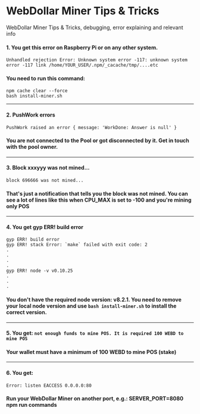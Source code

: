 # WebDollar Miner Tips & Tricks
WebDollar Miner Tips &amp; Tricks, debugging, error explaining and relevant info

#### 1. You get this error on Raspberry Pi or on any other system.
```
Unhandled rejection Error: Unknown system error -117: unknown system error -117 link /home/YOUR_USER/.npm/_cacache/tmp/....etc
``` 
#### You need to run this command:
```
npm cache clear --force
bash install-miner.sh
```
----
#### 2. PushWork errors
```
PushWork raised an error { message: 'WorkDone: Answer is null' }
```
#### You are not connected to the Pool or got disconnected by it. Get in touch with the pool owner.
----
#### 3. Block xxxyyy was not mined...
```
block 696666 was not mined...
```
#### That's just a notification that tells you the block was not mined. You can see a lot of lines like this when CPU_MAX is set to -100 and you're mining only POS
----
#### 4. You get gyp ERR! build error
```
gyp ERR! build error
gyp ERR! stack Error: `make` failed with exit code: 2
.
.
.
.
gyp ERR! node -v v0.10.25
.
.
.
```
#### You don't have the required node version: v8.2.1. You need to remove your local node version and use ```bash install-miner.sh``` to install the correct version.
----
#### 5. You get: ```not enough funds to mine POS. It is required 100 WEBD to mine POS```
#### Your wallet must have a minimum of 100 WEBD to mine POS (stake)
----
#### 6. You get:
```
Error: listen EACCESS 0.0.0.0:80
```
#### Run your WebDollar Miner on another port, e.g.: SERVER_PORT=8080 npm run commands






